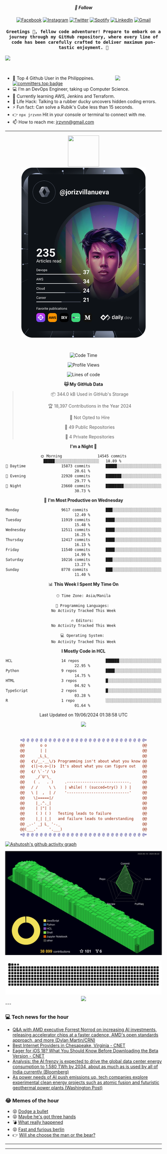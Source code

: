 <h5 align="center">💬 Follow</h5>
<div align="center">

[![Facebook](https://img.shields.io/badge/Facebook-%231877F2.svg?style=for-the-badge&logo=Facebook&logoColor=white)](https://www.facebook.com/Horisyo/)
[![Instagram](https://img.shields.io/badge/Instagram-%23E4405F.svg?style=for-the-badge&logo=Instagram&logoColor=white)](https://www.instagram.com/jrzvnn_/)
[![Twitter](https://img.shields.io/badge/Twitter-%231DA1F2.svg?style=for-the-badge&logo=Twitter&logoColor=white)](https://twitter.com/jrz_studies)
[![Spotify](https://img.shields.io/badge/Spotify-%231ED760.svg?style=for-the-badge&logo=Spotify&logoColor=white)](https://open.spotify.com/user/217td4qrc6mzqjodfalmzjpdi?si=b93099b9078c4ccb)
[![LinkedIn](https://img.shields.io/badge/LinkedIn-%230077B5.svg?style=for-the-badge&logo=LinkedIn&logoColor=white)](https://www.linkedin.com/in/jrz-vnn/)
[![Gmail](https://img.shields.io/badge/Gmail-D14836?style=for-the-badge&logo=gmail&logoColor=white)](mailto:jrzvnn@gmail.com)

</div>
<h4 align="center"><samp>Greetings 👋, fellow code adventurer! Prepare to embark on a journey through my GitHub repository, where every line of code has been carefully crafted to deliver maximum pun-tastic enjoyment. 🚀 </samp></h4>

<!--horizontal divider(gradiant)-->
<img src="https://user-images.githubusercontent.com/73097560/115834477-dbab4500-a447-11eb-908a-139a6edaec5c.gif">

&nbsp; 

<img align='right' src='https://github.com/Rishit-dagli/Rishit-dagli/blob/master/images/octocat-anime.gif' width='150"'>

- 🚀 Top 4 Github User in the Philipppines. [![committers.top badge](https://user-badge.committers.top/philippines/jrzvnn.svg)](https://user-badge.committers.top/philippines/USERNAME)
- 💻 I’m an DevOps Engineer, taking up Computer Science.
- 🤖 Currently learning AWS, Jenkins and Terraform.
- 🎯 Life Hack: Talking to a rubber ducky uncovers hidden coding errors.
- ⚡ Fun fact: Can solve a Rubik's Cube less than 15 seconds.
- 👉 `npx jrzvnn` Hit in your console or terminal to connect with me.
- 📫 How to reach me: jrzvnn@gmail.com

---

<!--🖼️OCTOCAT-->
<p align="center">

<img src="https://media.giphy.com/media/IP7sarl7C5lSFCw9rG/giphy.gif"  width="100px" height="100px">
<br />
<a href="https://app.daily.dev/jorizvillanueva"><img src="https://github.com/jrzvnn/jrzvnn/blob/main/devcard.svg" width="400" alt="Joriz Dev Card"/></a>
</p>

<br />
<div align="center">

<!--START_SECTION:waka-->
![Code Time](http://img.shields.io/badge/Code%20Time-258%20hrs%2052%20mins-blue)

![Profile Views](http://img.shields.io/badge/Profile%20Views-38-blue)

![Lines of code](https://img.shields.io/badge/From%20Hello%20World%20I%27ve%20Written-1.6%20million%20lines%20of%20code-blue)

**🐱 My GitHub Data** 

> 📦 344.0 kB Used in GitHub's Storage 
 > 
> 🏆 18,397 Contributions in the Year 2024
 > 
> 🚫 Not Opted to Hire
 > 
> 📜 49 Public Repositories 
 > 
> 🔑 4 Private Repositories 
 > 
**I'm a Night 🦉** 

```text
🌞 Morning                14545 commits       █████░░░░░░░░░░░░░░░░░░░░   18.89 % 
🌆 Daytime                15873 commits       █████░░░░░░░░░░░░░░░░░░░░   20.61 % 
🌃 Evening                22920 commits       ███████░░░░░░░░░░░░░░░░░░   29.77 % 
🌙 Night                  23660 commits       ████████░░░░░░░░░░░░░░░░░   30.73 % 
```
📅 **I'm Most Productive on Wednesday** 

```text
Monday                   9617 commits        ███░░░░░░░░░░░░░░░░░░░░░░   12.49 % 
Tuesday                  11919 commits       ████░░░░░░░░░░░░░░░░░░░░░   15.48 % 
Wednesday                12511 commits       ████░░░░░░░░░░░░░░░░░░░░░   16.25 % 
Thursday                 12417 commits       ████░░░░░░░░░░░░░░░░░░░░░   16.13 % 
Friday                   11540 commits       ████░░░░░░░░░░░░░░░░░░░░░   14.99 % 
Saturday                 10216 commits       ███░░░░░░░░░░░░░░░░░░░░░░   13.27 % 
Sunday                   8778 commits        ███░░░░░░░░░░░░░░░░░░░░░░   11.40 % 
```


📊 **This Week I Spent My Time On** 

```text
🕑︎ Time Zone: Asia/Manila

💬 Programming Languages: 
No Activity Tracked This Week

🔥 Editors: 
No Activity Tracked This Week

💻 Operating System: 
No Activity Tracked This Week
```

**I Mostly Code in HCL** 

```text
HCL                      14 repos            ██████░░░░░░░░░░░░░░░░░░░   22.95 % 
Python                   9 repos             ████░░░░░░░░░░░░░░░░░░░░░   14.75 % 
HTML                     3 repos             █░░░░░░░░░░░░░░░░░░░░░░░░   04.92 % 
TypeScript               2 repos             █░░░░░░░░░░░░░░░░░░░░░░░░   03.28 % 
R                        1 repo              ░░░░░░░░░░░░░░░░░░░░░░░░░   01.64 % 
```




 Last Updated on 19/06/2024 01:38:58 UTC
<!--END_SECTION:waka-->

<img src="https://wakatime.com/share/@jrzvnn/70a4618c-7cd9-4016-b7b9-eabe75c837ee.svg">

<br />
<br />

```diff
+@ @ @ @ @ @ @ @ @ @ @ @ @ @ @ @ @ @ @ @ @ @ @ @ @ @ @ @+
@@       o o                                           @@
@@       | |                                           @@
@@      _L_L_                                          @@
@@   ❮\/__-__\/❯ Programming isn't about what you know @@
@@   ❮(|~o.o~|)❯  It's about what you can figure out   @@
@@   ❮/ \`-'/ \❯                                       @@
@@     _/`U'\_                                         @@
@@    ( .   . )     .----------------------------.     @@
@@   / /     \ \    | while( ! (succed=try() ) ) |     @@
@@   \ |  ,  | /    '----------------------------'     @@
@@    \|=====|/                                        @@
@@     |_.^._|                                         @@
@@     | |"| |                                         @@
@@     ( ) ( )   Testing leads to failure              @@
@@     |_| |_|   and failure leads to understanding    @@
@@ _.-' _j L_ '-._                                     @@
@@(___.'     '.___)                                    @@
+@ @ @ @ @ @ @ @ @ @ @ @ @ @ @ @ @ @ @ @ @ @ @ @ @ @ @ @+

```

</div>


[![Ashutosh's github activity graph](https://github-readme-activity-graph.vercel.app/graph?username=jrzvnn&theme=github-compact)](https://github.com/ashutosh00710/github-readme-activity-graph)


![svg](profile-3d-contrib/profile-night-green.svg)

<div align="center">
<img src="https://github.com/jrzvnn/jrzvnn/blob/output/github-snake-dark.svg">
</div>

<div align=center>
<img align=center src=https://metrics.lecoq.io/jrzvnn?template=classic&isocalendar=1&languages=1&achievements=1&base=header%2C%20activity%2C%20community%2C%20repositories%2C%20metadata&base.indepth=false&base.hireable=false&base.skip=false&isocalendar=false&isocalendar.duration=full-year&languages=false&languages.limit=8&languages.threshold=0%25&languages.other=false&languages.colors=github&languages.sections=most-used&languages.indepth=false&languages.analysis.timeout=15&languages.analysis.timeout.repositories=7.5&languages.categories=markup%2C%20programming&languages.recent.categories=markup%2C%20programming&languages.recent.load=300&languages.recent.days=14&achievements=false&achievements.threshold=C&achievements.secrets=true&achievements.display=detailed&achievements.limit=0&config.timezone=Asia%2FManila)
</div>
<div align="left">
---

### 💻 Tech news for the hour

<!-- TECH:START -->
 - [Q&amp;A with AMD executive Forrest Norrod on increasing AI investments, releasing accelerator chips at a faster cadence, AMD&#39;s open standards approach, and more &lpar;Dylan Martin/CRN&rpar;](http://www.techmeme.com/240622/p6#a240622p6)
 - [Best Internet Providers in Chesapeake, Virginia     - CNET](https://www.cnet.com/home/internet/best-internet-providers-in-chesapeake-va/#ftag=CAD590a51e)
 - [Eager for iOS 18? What You Should Know Before Downloading the Beta Version     - CNET](https://www.cnet.com/tech/services-and-software/eager-for-ios-18-what-you-should-know-before-downloading-the-beta-version/#ftag=CAD590a51e)
 - [Analysis: the AI frenzy is expected to drive the global data center energy consumption to 1,580 TWh by 2034, about as much as is used by all of India currently &lpar;Bloomberg&rpar;](http://www.techmeme.com/240622/p5#a240622p5)
 - [As power needs of AI push emissions up, tech companies explore experimental clean energy projects such as atomic fusion and futuristic geothermal power plants &lpar;Washington Post&rpar;](http://www.techmeme.com/240622/p4#a240622p4)<!-- TECH:END -->

### 😂 Memes of the hour

<!-- MEMES:START -->
 - 😝 [Dodge a bullet](http://9gag.com/gag/a9yPvnZ)
 - 😝 [Maybe he&#39;s got three hands](http://9gag.com/gag/a34LANr)
 - 💣 [What really happened](http://9gag.com/gag/ajPnOxq)
 - 😝 [Fast and furious berlin](http://9gag.com/gag/aQzngPW)
 - 👉 [Will she choose the man or the bear?](http://9gag.com/gag/a4PL6rA)<!-- MEMES:END -->

---

---
